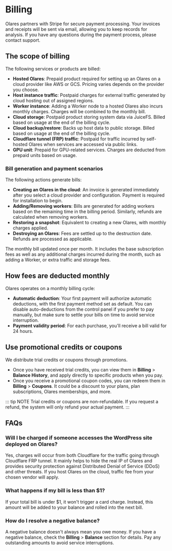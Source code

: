 # Billing

Olares partners with Stripe for secure payment processing. Your invoices and receipts will be sent via email, allowing you to keep records for analysis. If you have any questions during the payment process, please contact support.

## The scope of billing

The following services or products are billed:

- **Hosted Olares**: Prepaid product required for setting up an Olares on a cloud provider like AWS or GCS. Pricing varies depends on the provider you choose. 
- **Host instance traffic**: Postpaid charges for external traffic generated by cloud hosting out of assigned regions.
- **Worker instance**: Adding a Worker node to a hosted Olares also incurs monthly charges. Charges will be combined to the monthly bill.
- **Cloud storage**: Postpaid product storing system data via JuiceFS. Billed based on usage at the end of the billing cycle.
- **Cloud backup/restore**: Backs up host data to public storage. Billed based on usage at the end of the billing cycle.
- **Cloudflare tunnel (FRP) traffic**: Postpaid for traffic incurred by self-hosted Olares when services are accessed via public links.
- **GPU unit**: Prepaid for GPU-related services. Charges are deducted from prepaid units based on usage.


### Bill generation and payment scenarios

The following actions generate bills:

- **Creating an Olares in the cloud**: An invoice is generated immediately after you select a cloud provider and configuration. Payment is required for installation to begin.
- **Adding/Removing workers**: Bills are generated for adding workers based on the remaining time in the billing period. Similarly, refunds are calculated when removing workers.
- **Restoring a snapshot**: Equivalent to creating a new Olares, with monthly charges applied.
- **Destroying an Olares**: Fees are settled up to the destruction date. Refunds are processed as applicable.

The monthly bill updated once per month. It includes the base subscription fees as well as any additional charges incurred during the month, such as adding a Worker, or extra traffic and storage fees.

## How fees are deducted monthly

Olares operates on a monthly billing cycle:
- **Automatic deduction**: Your first payment will authorize automatic deductions, with the first payment method set as default. You can disable auto-deductions from the control panel if you prefer to pay manually, but make sure to settle your bills on time to avoid service interruption.
- **Payment validity period**: For each purchase, you'll receive a bill valid for 24 hours.


## Use promotional credits or coupons

We distribute trial credits or coupons through promotions. 

- Once you have received trial credits, you can view them in **Billing** > **Balance History**, and apply directly to specific products when you pay. 
- Once you receive a promotional coupon codes, you can redeem them in **Billing** > **Coupons**. It could be a discount to your plans, plan subscriptions, Olares memberships, and more.

::: tip NOTE
Trial credits or coupons are non-refundable. If you request a refund, the system will only refund your actual payment.
:::

## FAQs

### Will I be charged if someone accesses the WordPress site deployed on Olares?

Yes, charges will occur from both Cloudflare for the traffic going through Cloudflare FRP tunnel. It mainly helps to hide the real IP of Olares and provides security protection against Distributed Denial of Service (DDoS) and other threats. If you host Olares on the cloud, traffic fee from your chosen vendor will apply. 


### What happens if my bill is less than $1?

If your total bill is under $1, it won't trigger a card charge. Instead, this amount will be added to your balance and rolled into the next bill.

### How do I resolve a negative balance?

A negative balance doesn't always mean you owe money. If you have a negative balance, check the **Billing** > **Balance** section for details. Pay any outstanding amounts to avoid service interruptions.
